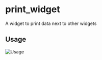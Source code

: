 # print_widget 
A widget to print data next to other widgets

## Usage

![Usage](https://github.com/user-attachments/assets/cfd8a839-21e1-418a-9b00-096f7d5e9d97)

